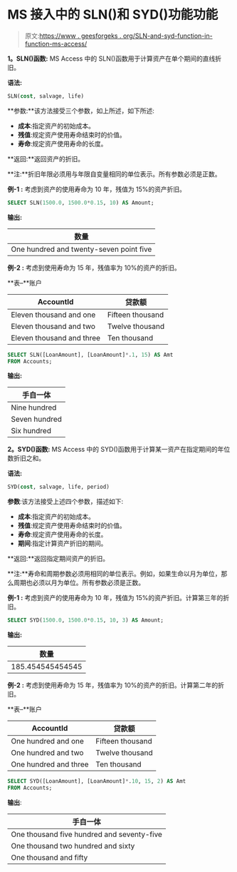 # MS 接入中的 SLN()和 SYD()功能功能

> 原文:[https://www . geesforgeks . org/SLN-and-syd-function-in-function-ms-access/](https://www.geeksforgeeks.org/sln-and-syd-function-function-in-ms-access/)

**1。SLN()函数:**
MS Access 中的 SLN()函数用于计算资产在单个期间的直线折旧。

**语法:**

```sql
SLN(cost, salvage, life)
```

**参数:**该方法接受三个参数，如上所述，如下所述:

*   **成本**:指定资产的初始成本。
*   **残值**:规定资产使用寿命结束时的价值。
*   **寿命**:规定资产使用寿命的长度。

**返回:**返回资产的折旧。

**注:**折旧年限必须用与年限自变量相同的单位表示。所有参数必须是正数。

**例-1 :**
考虑到资产的使用寿命为 10 年，残值为 15%的资产折旧。

```sql
SELECT SLN(1500.0, 1500.0*0.15, 10) AS Amount;
```

**输出:**

| 数量 |
| --- |
| One hundred and twenty-seven point five |

**例-2 :**
考虑到使用寿命为 15 年，残值率为 10%的资产的折旧。

**表–**账户

| AccountId | 贷款额 |
| --- | --- |
| Eleven thousand and one | Fifteen thousand |
| Eleven thousand and two | Twelve thousand |
| Eleven thousand and three | Ten thousand |

```sql
SELECT SLN([LoanAmount], [LoanAmount]*.1, 15) AS Amt 
FROM Accounts;
```

**输出:**

| 手自一体 |
| --- |
| Nine hundred |
| Seven hundred |
| Six hundred |

**2。SYD()函数:**
MS Access 中的 SYD()函数用于计算某一资产在指定期间的年位数折旧之和。

**语法:**

```sql
SYD(cost, salvage, life, period)
```

**参数**:该方法接受上述四个参数，描述如下:

*   **成本**:指定资产的初始成本。
*   **残值**:规定资产使用寿命结束时的价值。
*   **寿命**:规定资产使用寿命的长度。
*   **期间**:指定计算资产折旧的期间。

**返回:**返回指定期间资产的折旧。

**注:**寿命和周期参数必须用相同的单位表示。例如，如果生命以月为单位，那么周期也必须以月为单位。所有参数必须是正数。

**例-1 :**
考虑到资产的使用寿命为 10 年，残值为 15%的资产折旧。计算第三年的折旧。

```sql
SELECT SYD(1500.0, 1500.0*0.15, 10, 3) AS Amount;
```

**输出:**

| 数量 |
| --- |
| 185.454545454545 |

**例-2 :**
考虑到使用寿命为 15 年，残值率为 10%的资产的折旧。计算第二年的折旧。

**表–**账户

| AccountId | 贷款额 |
| --- | --- |
| One hundred and one | Fifteen thousand |
| One hundred and two | Twelve thousand |
| One hundred and three | Ten thousand |

```sql
SELECT SYD([LoanAmount], [LoanAmount]*.10, 15, 2) AS Amt 
FROM Accounts;
```

**输出**:

| 手自一体 |
| --- |
| One thousand five hundred and seventy-five |
| One thousand two hundred and sixty |
| One thousand and fifty |